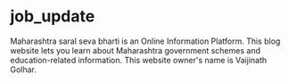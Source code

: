 # job_update
Maharashtra saral seva bharti is an Online Information Platform. This blog website lets you learn about Maharashtra government schemes and education-related information. This website owner's name is Vaijinath Golhar.
